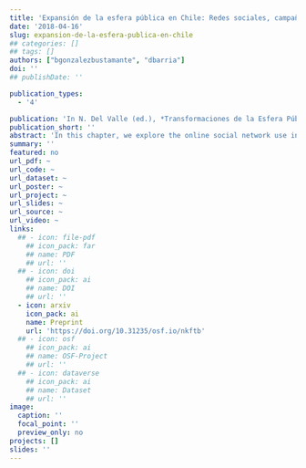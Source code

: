 ```yaml
---
title: 'Expansión de la esfera pública en Chile: Redes sociales, campañas electorales y participación digital'
date: '2018-04-16'
slug: expansion-de-la-esfera-publica-en-chile
## categories: []
## tags: []
authors: ["bgonzalezbustamante", "dbarria"]
doi: ''
## publishDate: ''

publication_types:
  - '4'

publication: 'In N. Del Valle (ed.), *Transformaciones de la Esfera Pública en Chile. Luchas sociales, espacio público y pluralismo informativo* (pp. 99-116). Santiago: RIL Editores'
publication_short: ''
abstract: 'In this chapter, we explore the online social network use in electoral campaigns, as well as the political conversations in the digital sphere. For this, we use Chile between 2009 and 2015 as a case study. In order to facilitate the presentation, we divide the chapter into three sections. First of all, we address briefly several theoretical issues with a particular focus on the progress of TIC and their influence on democratic and electoral phenomena. The later, with a specific focus on the online social networks expansion with electoral purposes. After that, we explore the use of social networks in recent electoral campaigns, specifically over the last two presidential elections (2009-2010 and 2013), as well as in other political junctures like public accounts or shocks that affect the political system (e.g. corruption scandals). Finally, in the conclusions, we revisit the initial questions to answer them, considering the theoretical and descriptive work presented.'
summary: ''
featured: no
url_pdf: ~
url_code: ~
url_dataset: ~
url_poster: ~
url_project: ~
url_slides: ~
url_source: ~
url_video: ~
links:
  ## - icon: file-pdf
    ## icon_pack: far
    ## name: PDF
    ## url: ''
  ## - icon: doi
    ## icon_pack: ai
    ## name: DOI
    ## url: ''
  - icon: arxiv
    icon_pack: ai
    name: Preprint
    url: 'https://doi.org/10.31235/osf.io/nkftb'
  ## - icon: osf
    ## icon_pack: ai
    ## name: OSF-Project
    ## url: ''
  ## - icon: dataverse
    ## icon_pack: ai
    ## name: Dataset
    ## url: ''
image:
  caption: ''
  focal_point: ''
  preview_only: no
projects: []
slides: ''
---
```

